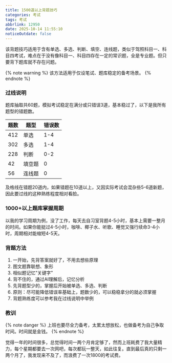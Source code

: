 ```yaml
---
title: 1500道以上背题技巧
categories: 考试
tags: 考试
abbrlink: 12950
date: 2025-10-14 11:55:10
noticeOutdate: false
---
```


该背题技巧适用于含有单选、多选、判断、填空、连线题，类似于驾照科目一、科目四考试，难点在于没有像科目一、科目四存在一定的常识题，全是专业题。但只要背下题库就不存在问题。

<!-- more -->

{% note warning %}
该方法适用于仅设笔试、题库稳定的备考场景。
{% endnote %}

### 过线说明

题库抽取共60题，模拟考试稳定在满分或只错误3道，基本稳过了，以下是我所有题型的错题数。

| 题数  | 题型  | 错误数  |
|-----|-----|------|
| 412 | 单选  | 1-4  |
| 302 | 多选  | 1-4  |
| 228 | 判断  | 0-2  |
| 42  | 填空题 | 0    |
| 56  | 连线题 | 0    |

及格线在错题20道内，如果错题在10道以上，又因实际考试会混杂些5-6道新题，因此要过线的这种熟练程度相对看脸。

### 1000+以上题库掌握周期

以我的学习周期为例，没了工作，每天去自习室背题4-5小时，基本上需要一整月的时间。如果你能挺过4-5小时，咖啡、椰子水、听歌、睡觉又强行续命3-4小时，周期相对能缩短4-5天。

### 背题方法

1. 一开始，先背答案就好了，不用去想些原理
1. 图文题靠联想、象形
1. 相似题记忆“关键字”
1. 背不住的，通过AI理解后，记忆分析
1. 先背题型少的，掌握后开始被单选、多选、判断
1. 原则：尽可能降低错误率基础上，题数少的，可以稳稳拿分的就必须掌握
1. 背题熟练度可以参考我在过线说明中举例

### 教训

{% note danger %}
上班也要尽全力备考，太累太想放松，也做备考为自己争取时间。时间就是金钱。
{% endnote %}

觉得一年的时间很多，总觉得时间一两个月肯定够了，然而上班耗费了我大量精力，每个星期都要去一次网吧，每次都玩一整天，如此往复。直到最后真的只剩一两个月了，我发现来不及了，而浪费了一次1800的考试费。

